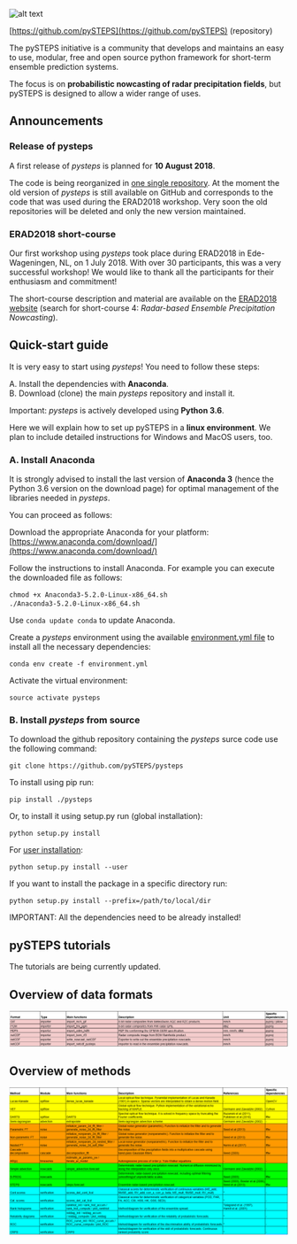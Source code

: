 [logo]: https://avatars3.githubusercontent.com/u/40021569?s=200&v=4
![alt text][logo]

[https://github.com/pySTEPS](https://github.com/pySTEPS) (repository)

The pySTEPS initiative  is a community that develops and maintains an easy to use, modular, free and open source python framework for short-term ensemble prediction systems.

The focus is on **probabilistic nowcasting of radar precipitation fields**, but pySTEPS is designed to allow a wider range of uses.

## Announcements

### Release of pysteps

A first release of *pysteps* is planned for **10 August 2018**. 

The code is being reorganized in [one single repository](https://github.com/pySTEPS/pysteps). At the moment the old version of *pysteps* is still available on GitHub and corresponds to the code that was used during the ERAD2018 workshop. Very soon the old repositories will be deleted and only the new version maintained.

### ERAD2018 short-course

Our first workshop using *pysteps* took place during ERAD2018 in Ede-Wageningen, NL, on 1 July 2018. With over 30 participants, this was a very successful workshop! We would like to thank all the participants for their enthusiasm and commitment! 

The short-course description and material are available on the [ERAD2018 website](https://www.erad2018.nl/short-courses/) (search for short-course 4: *Radar-based Ensemble Precipitation Nowcasting*).

## Quick-start guide
It is very easy to start using *pysteps*! You need to follow these steps:

A. Install the dependencies with **Anaconda**. <br/>
B. Download (clone) the main *pysteps* repository and install it.

Important: *pysteps* is actively developed using **Python 3.6**.

Here we will explain how to set up pySTEPS in a **linux environment**. 
We plan to include detailed instructions for Windows and MacOS users, too. 

### A. Install Anaconda
It is strongly advised to install the last version of **Anaconda 3** (hence the Python 3.6 version on the download page) for optimal management of the libraries needed in *pysteps*. 

You can proceed as follows:

Download the appropriate Anaconda for your platform: [https://www.anaconda.com/download/](https://www.anaconda.com/download/) 

Follow the instructions to install Anaconda. For example you can execute the downloaded file as follows:
```   
chmod +x Anaconda3-5.2.0-Linux-x86_64.sh
./Anaconda3-5.2.0-Linux-x86_64.sh
```   

Use ```conda update conda``` to update Anaconda.

Create a *pysteps* environment using the available [environment.yml file](https://github.com/pySTEPS/pysteps/blob/master/environment.yml) to install all the necessary dependencies:
```
conda env create -f environment.yml
```   
     
Activate the virtual environment:
```   
source activate pysteps
```   

### B. Install *pysteps* from source
To download the github repository containing the *pysteps* surce code use the following command:
```
git clone https://github.com/pySTEPS/pysteps
```

To install using pip run:
```
pip install ./pysteps
```

Or, to install it using setup.py run (global installation):
```
python setup.py install
```

For [user installation](https://docs.python.org/2/install/#alternate-installation-the-user-scheme):
```
python setup.py install --user
```

If you want to install the package in a specific directory run:
    
```
python setup.py install --prefix=/path/to/local/dir
```

IMPORTANT: All the dependencies need to be already installed! 

## pySTEPS tutorials
The tutorials are being currently updated.

## Overview of data formats
![pysteps formats](https://github.com/pySTEPS/pysteps.github.io/blob/master/pySTEPS_formats.PNG)

## Overview of methods
![pysteps methods](https://github.com/pySTEPS/pysteps.github.io/blob/master/pySTEPS_methods.PNG)

